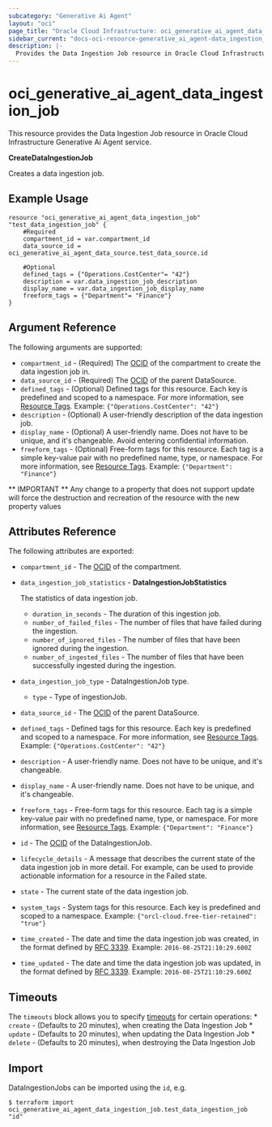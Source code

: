 ```yaml
---
subcategory: "Generative Ai Agent"
layout: "oci"
page_title: "Oracle Cloud Infrastructure: oci_generative_ai_agent_data_ingestion_job"
sidebar_current: "docs-oci-resource-generative_ai_agent-data_ingestion_job"
description: |-
  Provides the Data Ingestion Job resource in Oracle Cloud Infrastructure Generative Ai Agent service
---
```


# oci_generative_ai_agent_data_ingestion_job
This resource provides the Data Ingestion Job resource in Oracle Cloud Infrastructure Generative Ai Agent service.

**CreateDataIngestionJob**

Creates a data ingestion job.


## Example Usage

```hcl
resource "oci_generative_ai_agent_data_ingestion_job" "test_data_ingestion_job" {
	#Required
	compartment_id = var.compartment_id
	data_source_id = oci_generative_ai_agent_data_source.test_data_source.id

	#Optional
	defined_tags = {"Operations.CostCenter"= "42"}
	description = var.data_ingestion_job_description
	display_name = var.data_ingestion_job_display_name
	freeform_tags = {"Department"= "Finance"}
}
```

## Argument Reference

The following arguments are supported:

* `compartment_id` - (Required) The [OCID](https://docs.cloud.oracle.com/iaas/Content/General/Concepts/identifiers.htm) of the compartment to create the data ingestion job in. 
* `data_source_id` - (Required) The [OCID](https://docs.cloud.oracle.com/iaas/Content/General/Concepts/identifiers.htm) of the parent DataSource.
* `defined_tags` - (Optional) Defined tags for this resource. Each key is predefined and scoped to a namespace. For more information, see [Resource Tags](https://docs.cloud.oracle.com/iaas/Content/General/Concepts/resourcetags.htm).  Example: `{"Operations.CostCenter": "42"}` 
* `description` - (Optional) A user-friendly description of the data ingestion job.
* `display_name` - (Optional) A user-friendly name. Does not have to be unique, and it's changeable. Avoid entering confidential information.
* `freeform_tags` - (Optional) Free-form tags for this resource. Each tag is a simple key-value pair with no predefined name, type, or namespace. For more information, see [Resource Tags](https://docs.cloud.oracle.com/iaas/Content/General/Concepts/resourcetags.htm).  Example: `{"Department": "Finance"}` 


** IMPORTANT **
Any change to a property that does not support update will force the destruction and recreation of the resource with the new property values

## Attributes Reference

The following attributes are exported:

* `compartment_id` - The [OCID](https://docs.cloud.oracle.com/iaas/Content/General/Concepts/identifiers.htm) of the compartment.
* `data_ingestion_job_statistics` - **DataIngestionJobStatistics**

	The statistics of data ingestion job. 
	* `duration_in_seconds` - The duration of this ingestion job.
	* `number_of_failed_files` - The number of files that have failed during the ingestion.
	* `number_of_ignored_files` - The number of files that have been ignored during the ingestion.
	* `number_of_ingested_files` - The number of files that have been successfully ingested during the ingestion.
* `data_ingestion_job_type` - DataIngestionJob type.
	* `type` - Type of ingestionJob.
* `data_source_id` - The [OCID](https://docs.cloud.oracle.com/iaas/Content/General/Concepts/identifiers.htm) of the parent DataSource.
* `defined_tags` - Defined tags for this resource. Each key is predefined and scoped to a namespace. For more information, see [Resource Tags](https://docs.cloud.oracle.com/iaas/Content/General/Concepts/resourcetags.htm).  Example: `{"Operations.CostCenter": "42"}` 
* `description` - A user-friendly name. Does not have to be unique, and it's changeable.
* `display_name` - A user-friendly name. Does not have to be unique, and it's changeable.
* `freeform_tags` - Free-form tags for this resource. Each tag is a simple key-value pair with no predefined name, type, or namespace. For more information, see [Resource Tags](https://docs.cloud.oracle.com/iaas/Content/General/Concepts/resourcetags.htm).  Example: `{"Department": "Finance"}` 
* `id` - The [OCID](https://docs.cloud.oracle.com/iaas/Content/General/Concepts/identifiers.htm) of the DataIngestionJob.
* `lifecycle_details` - A message that describes the current state of the data ingestion job in more detail. For example, can be used to provide actionable information for a resource in the Failed state. 
* `state` - The current state of the data ingestion job.
* `system_tags` - System tags for this resource. Each key is predefined and scoped to a namespace.  Example: `{"orcl-cloud.free-tier-retained": "true"}` 
* `time_created` - The date and time the data ingestion job was created, in the format defined by [RFC 3339](https://tools.ietf.org/html/rfc3339).  Example: `2016-08-25T21:10:29.600Z` 
* `time_updated` - The date and time the data ingestion job was updated, in the format defined by [RFC 3339](https://tools.ietf.org/html/rfc3339).  Example: `2016-08-25T21:10:29.600Z` 

## Timeouts

The `timeouts` block allows you to specify [timeouts](https://registry.terraform.io/providers/oracle/oci/latest/docs/guides/changing_timeouts) for certain operations:
	* `create` - (Defaults to 20 minutes), when creating the Data Ingestion Job
	* `update` - (Defaults to 20 minutes), when updating the Data Ingestion Job
	* `delete` - (Defaults to 20 minutes), when destroying the Data Ingestion Job


## Import

DataIngestionJobs can be imported using the `id`, e.g.

```
$ terraform import oci_generative_ai_agent_data_ingestion_job.test_data_ingestion_job "id"
```

